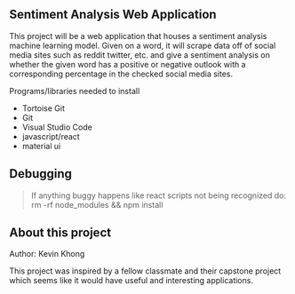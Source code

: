 ## Sentiment Analysis Web Application

This project will be a web application that houses a sentiment analysis machine learning model. Given on a word, it will scrape data off of social media sites such as reddit twitter, etc. and give a sentiment analysis on whether the given word has a positive or negative outlook with a corresponding percentage in the checked social media sites.

Programs/libraries needed to install
- Tortoise Git
- Git 
- Visual Studio Code
- javascript/react
- material ui 

## Debugging

> If anything buggy happens like react scripts not being recognized do:
rm -rf node_modules && npm install


## About this project

Author: Kevin Khong

This project was inspired by a fellow classmate and their capstone project which seems like it would have useful and interesting applications.
